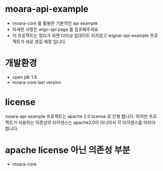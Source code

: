 # moara-api-example
- moara-core 를 활용한 기본적인 api example
- 자세한 사항은 wigo-api page 를 참조해주세요
- 이 프로젝트는 정리가 되면 더이상 업데이트 되지않고 wigoai-api-example 프로젝트가 새로 생길 예정 입니다.

# 개발환경
- open jdk 1.8
- moara-core last version

# license
moara-api-example 프로젝트는 apache 2.0 license 로 진행 합니다.
하지만 프로젝트가 사용하는 의존성의 라이센스는 apache2.0이 아니라서 각 라이센스를 따라야 합니다.

# apache license 아닌 의존성 부분
- moara-core
